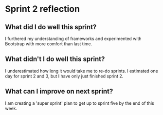 # Sprint 2 reflection
## What did I do well this sprint?
I furthered my understanding of frameworks and experimented with Bootstrap with more comfort than last time.  
## What didn't I do well this sprint? 
I underestimated how long it would take me to re-do sprints. I estimated one day for sprint 2 and 3, but I have only just finished sprint 2.  
## What can I improve on next sprint? 
I am creating a 'super sprint' plan to get up to sprint five by the end of this week.